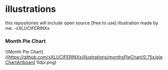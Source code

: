 # illustrations
this repositories will include open source [free to use] illustration made by me. -xXLUCIFERINXx

### Month Pie Chart

![Month Pie Chart]((https://github.com/xXLUCIFERINXx/illustrations/monthsPieChart/0.75x/pieChartArtboard 1ldpi.png)
